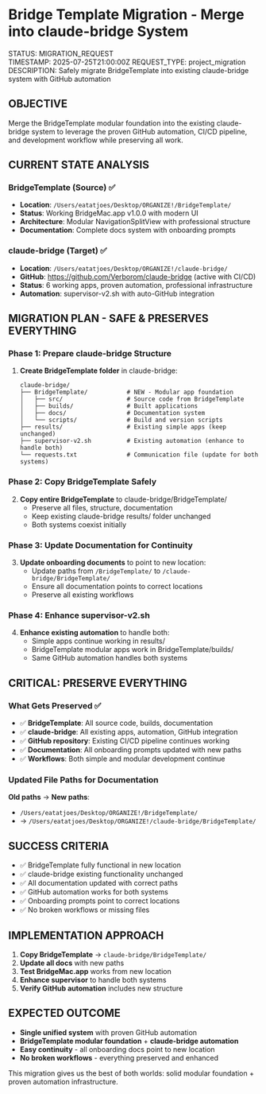 # Bridge Template Migration - Merge into claude-bridge System
STATUS: MIGRATION_REQUEST  
TIMESTAMP: 2025-07-25T21:00:00Z
REQUEST_TYPE: project_migration
DESCRIPTION: Safely migrate BridgeTemplate into existing claude-bridge system with GitHub automation

## OBJECTIVE
Merge the BridgeTemplate modular foundation into the existing claude-bridge system to leverage the proven GitHub automation, CI/CD pipeline, and development workflow while preserving all work.

## CURRENT STATE ANALYSIS
### BridgeTemplate (Source) ✅
- **Location**: `/Users/eatatjoes/Desktop/ORGANIZE!/BridgeTemplate/`
- **Status**: Working BridgeMac.app v1.0.0 with modern UI
- **Architecture**: Modular NavigationSplitView with professional structure
- **Documentation**: Complete docs system with onboarding prompts

### claude-bridge (Target) ✅  
- **Location**: `/Users/eatatjoes/Desktop/ORGANIZE!/claude-bridge/`
- **GitHub**: https://github.com/Verborom/claude-bridge (active with CI/CD)
- **Status**: 6 working apps, proven automation, professional infrastructure
- **Automation**: supervisor-v2.sh with auto-GitHub integration

## MIGRATION PLAN - SAFE & PRESERVES EVERYTHING

### Phase 1: Prepare claude-bridge Structure
1. **Create BridgeTemplate folder** in claude-bridge:
   ```
   claude-bridge/
   ├── BridgeTemplate/           # NEW - Modular app foundation
   │   ├── src/                  # Source code from BridgeTemplate
   │   ├── builds/               # Built applications  
   │   ├── docs/                 # Documentation system
   │   └── scripts/              # Build and version scripts
   ├── results/                  # Existing simple apps (keep unchanged)
   ├── supervisor-v2.sh          # Existing automation (enhance to handle both)
   └── requests.txt              # Communication file (update for both systems)
   ```

### Phase 2: Copy BridgeTemplate Safely
2. **Copy entire BridgeTemplate** to claude-bridge/BridgeTemplate/
   - Preserve all files, structure, documentation
   - Keep existing claude-bridge results/ folder unchanged
   - Both systems coexist initially

### Phase 3: Update Documentation for Continuity
3. **Update onboarding documents** to point to new location:
   - Update paths from `/BridgeTemplate/` to `/claude-bridge/BridgeTemplate/`
   - Ensure all documentation points to correct locations
   - Preserve all existing workflows

### Phase 4: Enhance supervisor-v2.sh
4. **Enhance existing automation** to handle both:
   - Simple apps continue working in results/
   - BridgeTemplate modular apps work in BridgeTemplate/builds/
   - Same GitHub automation handles both systems

## CRITICAL: PRESERVE EVERYTHING

### What Gets Preserved ✅
- ✅ **BridgeTemplate**: All source code, builds, documentation
- ✅ **claude-bridge**: All existing apps, automation, GitHub integration  
- ✅ **GitHub repository**: Existing CI/CD pipeline continues working
- ✅ **Documentation**: All onboarding prompts updated with new paths
- ✅ **Workflows**: Both simple and modular development continue

### Updated File Paths for Documentation
**Old paths** → **New paths**:
- `/Users/eatatjoes/Desktop/ORGANIZE!/BridgeTemplate/` 
- → `/Users/eatatjoes/Desktop/ORGANIZE!/claude-bridge/BridgeTemplate/`

## SUCCESS CRITERIA
- ✅ BridgeTemplate fully functional in new location
- ✅ claude-bridge existing functionality unchanged
- ✅ All documentation updated with correct paths
- ✅ GitHub automation works for both systems
- ✅ Onboarding prompts point to correct locations
- ✅ No broken workflows or missing files

## IMPLEMENTATION APPROACH
1. **Copy BridgeTemplate** → `claude-bridge/BridgeTemplate/`
2. **Update all docs** with new paths
3. **Test BridgeMac.app** works from new location  
4. **Enhance supervisor** to handle both systems
5. **Verify GitHub automation** includes new structure

## EXPECTED OUTCOME
- **Single unified system** with proven GitHub automation
- **BridgeTemplate modular foundation** + **claude-bridge automation**
- **Easy continuity** - all onboarding docs point to new location
- **No broken workflows** - everything preserved and enhanced

This migration gives us the best of both worlds: solid modular foundation + proven automation infrastructure.
